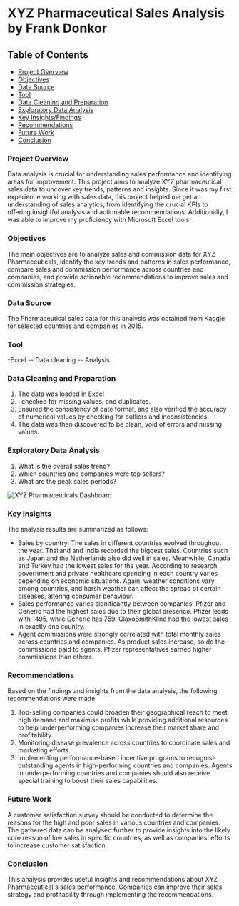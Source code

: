 # XYZ Pharmaceutical Sales Analysis by Frank Donkor

## Table of Contents

- [Project Overview](#project-overview)
- [Objectives](#objectives)
- [Data Source](#data-source)
- [Tool](#tool)
- [Data Cleaning and Preparation](#data-cleaning-and-preparation)
- [Exploratory Data Analysis](#exploratory-data-analysis)
- [Key Insights/Findings](#key-insights)
- [Recommendations](#recommendations)
- [Future Work](#future-work)
- [Conclusion](#conclusion)

### Project Overview

Data analysis is crucial for understanding sales performance and identifying areas for improvement. This project aims to analyze XYZ pharmaceutical sales data to uncover key trends, patterns and insights. Since it was my first experience working with sales data, this project helped me get an understanding of sales analytics, from identifying the crucial KPIs to offering insightful analysis and actionable recommendations. Additionally, I was able to improve my proficiency with Microsoft Excel tools.

### Objectives

The main objectives are to analyze sales and commission data for XYZ Pharmaceuticals, identify the key trends and patterns in sales performance, compare sales and commission performance across countries and companies, and provide actionable recommendations to improve sales and commission strategies.

### Data Source

The Pharmaceutical sales data for this analysis was obtained from Kaggle for selected countries and companies in 2015.

### Tool

-Excel 
-- Data cleaning 
-- Analysis

### Data Cleaning and Preparation

1.	The data was loaded in Excel
2.	I checked for missing values, and duplicates.
3.	Ensured the consistency of date format, and also verified the accuracy of numerical values by checking for outliers and inconsistencies.
4.	The data was then discovered to be clean, void of errors and missing values.

### Exploratory Data Analysis
1.	What is the overall sales trend?
2.	Which countries and companies were top sellers?
3.	What are the peak sales periods?

![XYZ Pharmaceuticals Dashboard](https://github.com/user-attachments/assets/148191a8-5d88-468f-ac60-6c9ed94fd6a2)


### Key Insights

The analysis results are summarized as follows:
- Sales by country: The sales in different countries evolved throughout the year. Thailand and India recorded the biggest sales. Countries such as Japan and the Netherlands also did well in sales. Meanwhile, Canada and Turkey had the lowest sales for the year. 
According to research, government and private healthcare spending in each country varies depending on economic situations. Again, weather conditions vary among countries, and harsh weather can affect the spread of certain diseases, altering consumer behaviour. 
- Sales performance varies significantly between companies. Pfizer and Generic had the highest sales due to their global presence. Pfizer leads with 1495, while Generic has 759. GlaxoSmithKline had the lowest sales in exactly one country. 
- Agent commissions were strongly correlated with total monthly sales across countries and companies. As product sales increase, so do the commissions paid to agents. Pfizer representatives earned higher commissions than others. 

### Recommendations

Based on the findings and insights from the data analysis, the following recommendations were made: 
1. Top-selling companies could broaden their geographical reach to meet high demand and maximise profits while providing additional resources to help underperforming companies increase their market share and profitability. 
2. Monitoring disease prevalence across countries to coordinate sales and marketing efforts. 
3. Implementing performance-based incentive programs to recognise outstanding agents in high-performing countries and companies. Agents in underperforming countries and companies should also receive special training to boost their sales capabilities.

### Future Work

A customer satisfaction survey should be conducted to determine the reasons for the high and poor sales in various countries and companies. The gathered data can be analysed further to provide insights into the likely core reason of low sales in specific countries, as well as companies' efforts to increase customer satisfaction. 

### Conclusion

This analysis provides useful insights and recommendations about XYZ Pharmaceutical's sales performance. Companies can improve their sales strategy and profitability through implementing the recommendations.






